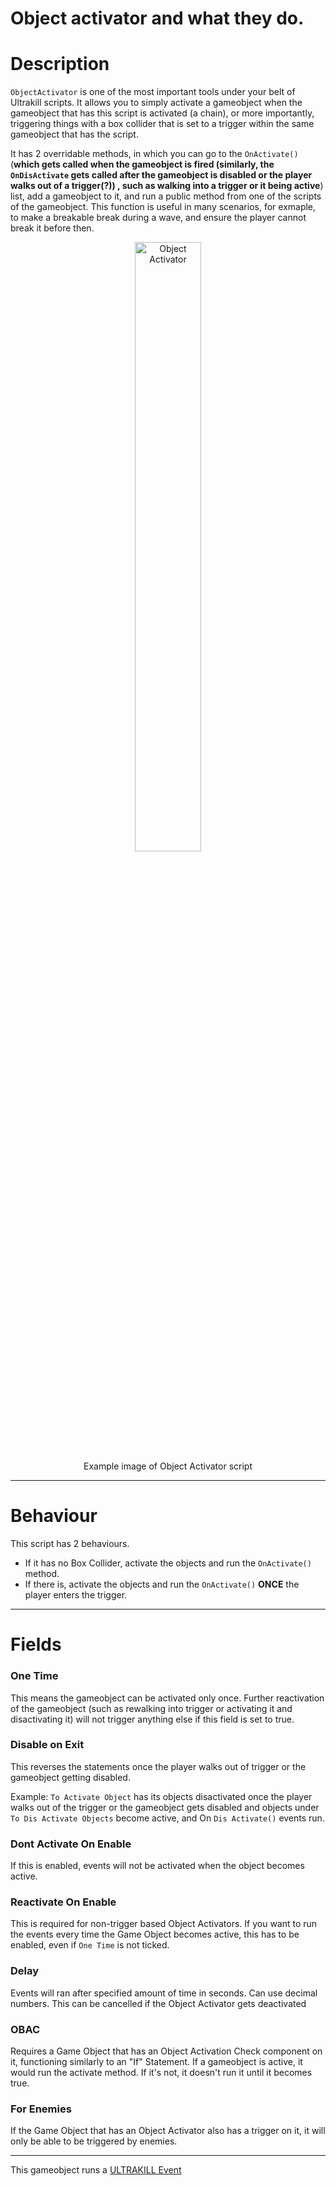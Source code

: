 # Object activator and what they do.

# Description

`ObjectActivator` is one of the most important tools under your belt of Ultrakill scripts. It allows you to simply activate a gameobject when the gameobject that has this script is activated (a chain), or more importantly, triggering things with a box collider that is set to a trigger within the same gameobject that has the script.

It has 2 overridable methods, in which you can go to the `OnActivate()` (<b>which gets called when the gameobject is fired (similarly, the `OnDisActivate` gets called after the gameobject is disabled or the player walks out of a trigger(?)) , such as walking into a trigger or it being active</b>) list, add a gameobject to it, and run a public method from one of the scripts of the gameobject. This function is useful in many scenarios, for exmaple, to make a breakable break during a wave, and ensure the player cannot break it before then.

<div style="text-align: center;">
	<figure>
		<img src="https://coolboi21.github.io/Rude-Docs/Components/assets/obj-activator-component.png" alt="Object Activator" width="50%" height="50%">
		<figcaption>Example image of Object Activator script</figcaption>
	</figure>
</div>

---

# Behaviour

This script has 2 behaviours.

* If it has no Box Collider, activate the objects and run the `OnActivate()` method.
* If there is, activate the objects and run the `OnActivate()` **ONCE** the player enters the trigger.

---

# Fields

<h3>One Time</h3>

This means the gameobject can be activated only once. Further reactivation of the gameobject (such as rewalking into trigger or activating it and disactivating it) will not trigger anything else if this field is set to true.

<h3>Disable on Exit</h3>

This reverses the statements once the player walks out of trigger or the gameobject getting disabled.

Example: `To Activate Object` has its objects disactivated once the player walks out of the trigger or the gameobject gets disabled and objects under `To Dis Activate Objects` become active, and On `Dis Activate()` events run.

<h3>Dont Activate On Enable</h3>

If this is enabled, events will not be activated when the object becomes active.

### Reactivate On Enable
This is required for non-trigger based Object Activators. If you want to run the events every time the Game Object becomes active, this has to be enabled, even if `One Time` is not ticked.

### Delay
Events will ran after specified amount of time in seconds. Can use decimal numbers. This can be cancelled if the Object Activator gets deactivated 

### OBAC 
Requires a Game Object that has an Object Activation Check component on it, functioning similarly to an "If" Statement. If a gameobject is active, it would run the activate method. If it's not, it doesn't run it until it becomes true.

### For Enemies
If the Game Object that has an Object Activator also has a trigger on it, it will only be able to be triggered by enemies.

---

This gameobject runs a [ULTRAKILL Event](ULTRAKILL_Events)
